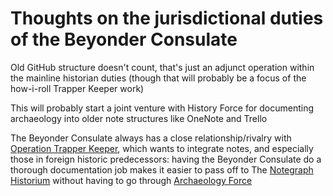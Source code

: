 # Thoughts on the jurisdictional duties of the Beyonder Consulate

Old GitHub structure doesn't count, that's just an adjunct operation within the mainline historian duties (though that will probably be a focus of the how-i-roll Trapper Keeper work)

This will probably start a joint venture with History Force for documenting archaeology into older note structures like OneNote and Trello

The Beyonder Consulate always has a close relationship/rivalry with [Operation Trapper Keeper](3pgfc-7y2qe-xx9kp-q3y1z-1gnca), which wants to integrate notes, and especially those in foreign historic predecessors: having the Beyonder Consulate do a thorough documentation job makes it easier to pass off to The [Notegraph Historium](rjnhy-tyar8-05aw9-svgbr-akn86) without having to go through [Archaeology Force](xance-6ev1z-rb8tq-dw3f5-caz42)

